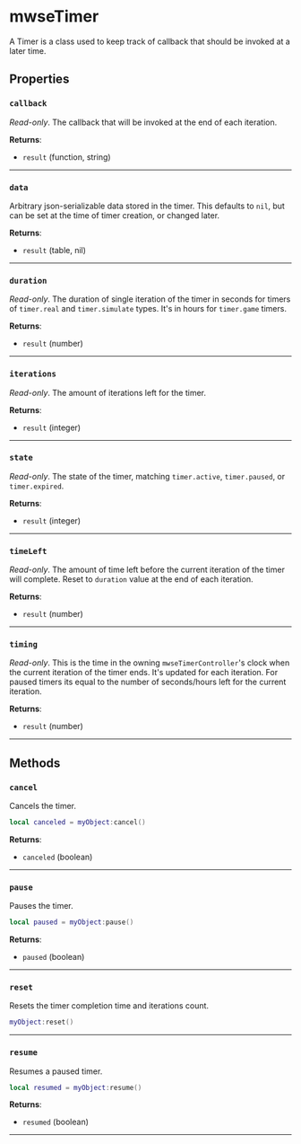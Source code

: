 # mwseTimer
<div class="search_terms" style="display: none">mwsetimer</div>

<!---
	This file is autogenerated. Do not edit this file manually. Your changes will be ignored.
	More information: https://github.com/MWSE/MWSE/tree/master/docs
-->

A Timer is a class used to keep track of callback that should be invoked at a later time.

## Properties

### `callback`
<div class="search_terms" style="display: none">callback</div>

*Read-only*. The callback that will be invoked at the end of each iteration.

**Returns**:

* `result` (function, string)

***

### `data`
<div class="search_terms" style="display: none">data</div>

Arbitrary json-serializable data stored in the timer. This defaults to `nil`, but can be set at the time of timer creation, or changed later.

**Returns**:

* `result` (table, nil)

***

### `duration`
<div class="search_terms" style="display: none">duration</div>

*Read-only*. The duration of single iteration of the timer in seconds for timers of `timer.real` and `timer.simulate` types. It's in hours for `timer.game` timers.

**Returns**:

* `result` (number)

***

### `iterations`
<div class="search_terms" style="display: none">iterations</div>

*Read-only*. The amount of iterations left for the timer.

**Returns**:

* `result` (integer)

***

### `state`
<div class="search_terms" style="display: none">state</div>

*Read-only*. The state of the timer, matching `timer.active`, `timer.paused`, or `timer.expired`.

**Returns**:

* `result` (integer)

***

### `timeLeft`
<div class="search_terms" style="display: none">timeleft</div>

*Read-only*. The amount of time left before the current iteration of the timer will complete. Reset to `duration` value at the end of each iteration.

**Returns**:

* `result` (number)

***

### `timing`
<div class="search_terms" style="display: none">timing</div>

*Read-only*. This is the time in the owning `mwseTimerController`'s clock when the current iteration of the timer ends. It's updated for each iteration. For paused timers its equal to the number of seconds/hours left for the current iteration.

**Returns**:

* `result` (number)

***

## Methods

### `cancel`
<div class="search_terms" style="display: none">cancel, cel</div>

Cancels the timer.

```lua
local canceled = myObject:cancel()
```

**Returns**:

* `canceled` (boolean)

***

### `pause`
<div class="search_terms" style="display: none">pause</div>

Pauses the timer.

```lua
local paused = myObject:pause()
```

**Returns**:

* `paused` (boolean)

***

### `reset`
<div class="search_terms" style="display: none">reset</div>

Resets the timer completion time and iterations count.

```lua
myObject:reset()
```

***

### `resume`
<div class="search_terms" style="display: none">resume</div>

Resumes a paused timer.

```lua
local resumed = myObject:resume()
```

**Returns**:

* `resumed` (boolean)

***


